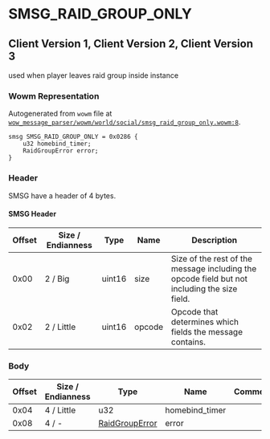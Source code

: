 # SMSG_RAID_GROUP_ONLY

## Client Version 1, Client Version 2, Client Version 3

used when player leaves raid group inside instance

### Wowm Representation

Autogenerated from `wowm` file at [`wow_message_parser/wowm/world/social/smsg_raid_group_only.wowm:8`](https://github.com/gtker/wow_messages/tree/main/wow_message_parser/wowm/world/social/smsg_raid_group_only.wowm#L8).
```rust,ignore
smsg SMSG_RAID_GROUP_ONLY = 0x0286 {
    u32 homebind_timer;
    RaidGroupError error;
}
```
### Header

SMSG have a header of 4 bytes.

#### SMSG Header

| Offset | Size / Endianness | Type   | Name   | Description |
| ------ | ----------------- | ------ | ------ | ----------- |
| 0x00   | 2 / Big           | uint16 | size   | Size of the rest of the message including the opcode field but not including the size field.|
| 0x02   | 2 / Little        | uint16 | opcode | Opcode that determines which fields the message contains.|

### Body

| Offset | Size / Endianness | Type | Name | Comment |
| ------ | ----------------- | ---- | ---- | ------- |
| 0x04 | 4 / Little | u32 | homebind_timer |  |
| 0x08 | 4 / - | [RaidGroupError](raidgrouperror.md) | error |  |

